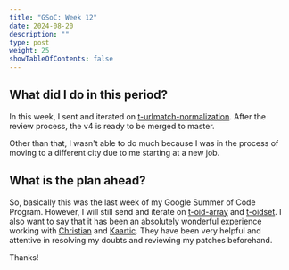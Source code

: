 ```yaml
---
title: "GSoC: Week 12"
date: 2024-08-20
description: ""
type: post
weight: 25
showTableOfContents: false
---
```


## What did I do in this period?

In this week, I sent and iterated on [t-urlmatch-normalization](https://lore.kernel.org/git/20240820152008.21354-2-shyamthakkar001@gmail.com/). After the review process, the v4 is ready to be merged to master.

Other than that, I wasn't able to do much because I was in the process of moving to a different city due to me starting at a new job.

## What is the plan ahead?

So, basically this was the last week of my Google Summer of Code Program. However,
I will still send and iterate on [t-oid-array](https://lore.kernel.org/git/20240803132206.72166-1-shyamthakkar001@gmail.com/) and [t-oidset](https://github.com/spectre10/git/commit/68e8ee1c7aa1ca7d1996498518bd9a0366372f33). I also
want to say that it has been an absolutely wonderful experience working with
[Christian](https://gitlab.com/chriscool) and [Kaartic](https://github.com/sivaraam). They have been very helpful and attentive in
resolving my doubts and reviewing my patches beforehand.

Thanks!

